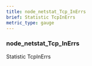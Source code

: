 ```yaml
---
title: node_netstat_Tcp_InErrs
brief: Statistic TcpInErrs
metric_type: gauge
---
```

### node_netstat_Tcp_InErrs

Statistic TcpInErrs